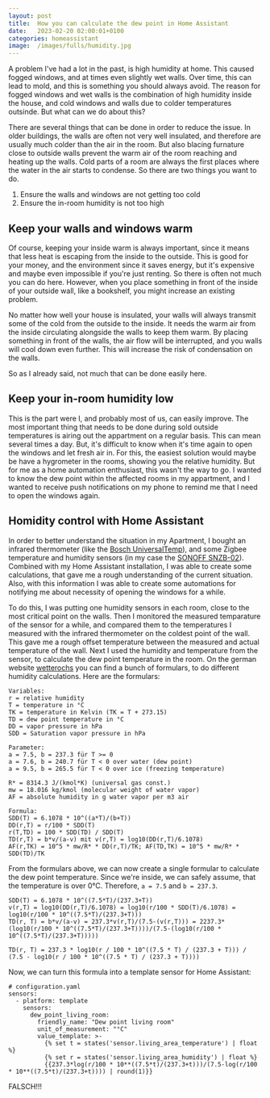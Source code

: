 ```yaml
---
layout: post
title:  How you can calculate the dew point in Home Assistant
date:   2023-02-20 02:00:01+0100
categories: homeassistant
image:  /images/fulls/humidity.jpg
---
```


A problem I've had a lot in the past, is high humidity at home. This caused fogged windows, and at times even
slightly wet walls. Over time, this can lead to mold, and this is something you should always avoid. The reason
for fogged windows and wet walls is the combination of high humidity inside the house, and cold windows and
walls due to colder temperatures outsinde. But what can we do about this?

There are several things that can be done in order to reduce the issue. In older buildings, the walls are often
not very well insulated, and therefore are usually much colder than the air in the room. But also blacing
furnature close to outside walls prevent the warm air of the room reaching and heating up the walls. Cold parts
of a room are always the first places where the water in the air starts to condense. So there are two things you
want to do.

1. Ensure the walls and windows are not getting too cold
2. Ensure the in-room humidity is not too high

## Keep your walls and windows warm

Of course, keeping your inside warm is always important, since it means that less heat is escaping from the inside
to the outside. This is good for your money, and the environment since it saves energy, but it's expensive and maybe
even impossible if you're just renting. So there is often not much you can do here. However, when you place
something in front of the inside of your outside wall, like a bookshelf, you might increase an existing problem.

No matter how well your house is insulated, your walls will always transmit some of the cold from the outside to 
the inside. It needs the warm air from the inside circulating alongside the walls to keep them warm. By placing
something in front of the walls, the air flow will be interrupted, and you walls will cool down even further. This
will increase the risk of condensation on the walls.

So as I already said, not much that can be done easily here.

## Keep your in-room humidity low

This is the part were I, and probably most of us, can easily improve. The most important thing that needs to be done
during sold outside temperatures is airing out the appartment on a regular basis. This can mean several times a
day. But, it's difficult to know when it's time again to open the windows and let fresh air in. For this, the easiest
solution would maybe be have a hygrometer in the rooms, showing you the relative humidity. But for me as a home
automation enthusiast, this wasn't the way to go. I wanted to know the dew point within the affected rooms in my
appartment, and I wanted to receive push notifications on my phone to remind me that I need to open the windows again.

## Homidity control with Home Assistant

In order to better understand the situation in my Apartment, I bought an infrared thermometer (like the [Bosch UniversalTemp](https://www.amazon.de/Bosch-Infrarot-Thermometer-UniversalTemp-Temperaturbereich/dp/B07T85G8BZ/?tag=viddleit-21)),
and some Zigbee temperature and humidity sensors (in my case the [SONOFF SNZB-02](https://www.amazon.de/SNZB-02-Innentemperatur-Luftfeuchtigkeitssensor-Innenthermometer-Hygrometer-Alarmfunktion/dp/B08BFW697F/?tag=viddleit-21)).
Combined with my Home Assistant installation, I was able to create some calculations, that gave me a rough
understanding of the current situation. Also, with this information I was able to create some automations for
notifying me about necessity of opening the windows for a while.

To do this, I was putting one humidity sensors in each room, close to the most critical point on the walls. Then I
monitored the measured temparature of the sensor for a while, and compared them to the temperatures I measured with the
infrared thermometer on the coldest point of the wall. This gave me a rough offset temperature between the measured
and actual temperature of the wall. Next I used the humidity and temperature from the sensor, to calculate the dew
point temperature in the room. On the german website [wetterochs](https://www.wetterochs.de/wetter/feuchte.html) you
can find a bunch of formulars, to do different humidity calculations. Here are the formulars:

```
Variables:
r = relative humidity
T = temperature in °C
TK = temperature in Kelvin (TK = T + 273.15)
TD = dew point temperature in °C
DD = vapor pressure in hPa
SDD = Saturation vapor pressure in hPa

Parameter:
a = 7.5, b = 237.3 für T >= 0
a = 7.6, b = 240.7 für T < 0 over water (dew point)
a = 9.5, b = 265.5 für T < 0 over ice (freezing temperature)

R* = 8314.3 J/(kmol*K) (universal gas const.)
mw = 18.016 kg/kmol (molecular weight of water vapor)
AF = absolute humidity in g water vapor per m3 air

Formula:
SDD(T) = 6.1078 * 10^((a*T)/(b+T))
DD(r,T) = r/100 * SDD(T)
r(T,TD) = 100 * SDD(TD) / SDD(T)
TD(r,T) = b*v/(a-v) mit v(r,T) = log10(DD(r,T)/6.1078)
AF(r,TK) = 10^5 * mw/R* * DD(r,T)/TK; AF(TD,TK) = 10^5 * mw/R* * SDD(TD)/TK
```

From the formulars above, we can now create a single formular to calculate the dew point temperature. Since
we're inside, we can safely assume, that the temperature is over 0°C. Therefore, `a = 7.5` and `b = 237.3`.

```
SDD(T) = 6.1078 * 10^((7.5*T)/(237.3+T))
v(r,T) = log10(DD(r,T)/6.1078) = log10(r/100 * SDD(T)/6.1078) = log10(r/100 * 10^((7.5*T)/(237.3+T)))
TD(r, T) = b*v/(a-v) = 237.3*v(r,T)/(7.5-(v(r,T))) = 2237.3*(log10(r/100 * 10^((7.5*T)/(237.3+T))))/(7.5-(log10(r/100 * 10^((7.5*T)/(237.3+T)))))

TD(r, T) = 237.3 * log10(r / 100 * 10^((7.5 * T) / (237.3 + T))) / (7.5 - log10(r / 100 * 10^((7.5 * T) / (237.3 + T))))
```

Now, we can turn this formula into a template sensor for Home Assistant:

```
# configuration.yaml
sensors:
  - platform: template
    sensors:
      dew_point_living_room:
        friendly_name: "Dew point living room"
        unit_of_measurement: "°C"
        value_template: >-
          {% set t = states('sensor.living_area_temperature') | float %}
          {% set r = states('sensor.living_area_humidity') | float %}
          {{237.3*log(r/100 * 10**((7.5*t)/(237.3+t)))/(7.5-log(r/100 * 10**((7.5*t)/(237.3+t)))) | round(1)}}
```

FALSCH!!!